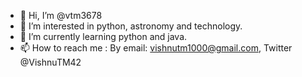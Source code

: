 - 👋 Hi, I’m @vtm3678
- 👀 I’m interested in python, astronomy and technology.
- 🌱 I’m currently learning python and java.
- 📫 How to reach me : By email: vishnutm1000@gmail.com, Twitter @VishnuTM42

<!---
vtm3678/vtm3678 is a ✨ special ✨ repository because its `README.md` (this file) appears on your GitHub profile.
You can click the Preview link to take a look at your changes.
--->

